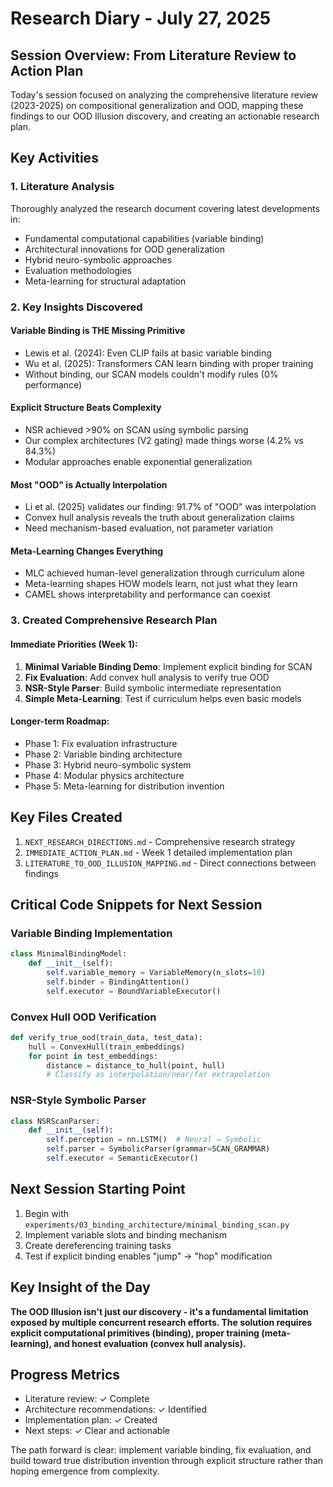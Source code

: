 # Research Diary - July 27, 2025

## Session Overview: From Literature Review to Action Plan

Today's session focused on analyzing the comprehensive literature review (2023-2025) on compositional generalization and OOD, mapping these findings to our OOD Illusion discovery, and creating an actionable research plan.

## Key Activities

### 1. Literature Analysis
Thoroughly analyzed the research document covering latest developments in:
- Fundamental computational capabilities (variable binding)
- Architectural innovations for OOD generalization
- Hybrid neuro-symbolic approaches
- Evaluation methodologies
- Meta-learning for structural adaptation

### 2. Key Insights Discovered

#### Variable Binding is THE Missing Primitive
- Lewis et al. (2024): Even CLIP fails at basic variable binding
- Wu et al. (2025): Transformers CAN learn binding with proper training
- Without binding, our SCAN models couldn't modify rules (0% performance)

#### Explicit Structure Beats Complexity
- NSR achieved >90% on SCAN using symbolic parsing
- Our complex architectures (V2 gating) made things worse (4.2% vs 84.3%)
- Modular approaches enable exponential generalization

#### Most "OOD" is Actually Interpolation
- Li et al. (2025) validates our finding: 91.7% of "OOD" was interpolation
- Convex hull analysis reveals the truth about generalization claims
- Need mechanism-based evaluation, not parameter variation

#### Meta-Learning Changes Everything
- MLC achieved human-level generalization through curriculum alone
- Meta-learning shapes HOW models learn, not just what they learn
- CAMEL shows interpretability and performance can coexist

### 3. Created Comprehensive Research Plan

#### Immediate Priorities (Week 1):
1. **Minimal Variable Binding Demo**: Implement explicit binding for SCAN
2. **Fix Evaluation**: Add convex hull analysis to verify true OOD
3. **NSR-Style Parser**: Build symbolic intermediate representation
4. **Simple Meta-Learning**: Test if curriculum helps even basic models

#### Longer-term Roadmap:
- Phase 1: Fix evaluation infrastructure
- Phase 2: Variable binding architecture  
- Phase 3: Hybrid neuro-symbolic system
- Phase 4: Modular physics architecture
- Phase 5: Meta-learning for distribution invention

## Key Files Created

1. `NEXT_RESEARCH_DIRECTIONS.md` - Comprehensive research strategy
2. `IMMEDIATE_ACTION_PLAN.md` - Week 1 detailed implementation plan
3. `LITERATURE_TO_OOD_ILLUSION_MAPPING.md` - Direct connections between findings

## Critical Code Snippets for Next Session

### Variable Binding Implementation
```python
class MinimalBindingModel:
    def __init__(self):
        self.variable_memory = VariableMemory(n_slots=10)
        self.binder = BindingAttention()
        self.executor = BoundVariableExecutor()
```

### Convex Hull OOD Verification
```python
def verify_true_ood(train_data, test_data):
    hull = ConvexHull(train_embeddings)
    for point in test_embeddings:
        distance = distance_to_hull(point, hull)
        # Classify as interpolation/near/far extrapolation
```

### NSR-Style Symbolic Parser
```python
class NSRScanParser:
    def __init__(self):
        self.perception = nn.LSTM()  # Neural → Symbolic
        self.parser = SymbolicParser(grammar=SCAN_GRAMMAR)
        self.executor = SemanticExecutor()
```

## Next Session Starting Point

1. Begin with `experiments/03_binding_architecture/minimal_binding_scan.py`
2. Implement variable slots and binding mechanism
3. Create dereferencing training tasks
4. Test if explicit binding enables "jump" → "hop" modification

## Key Insight of the Day

**The OOD Illusion isn't just our discovery - it's a fundamental limitation exposed by multiple concurrent research efforts. The solution requires explicit computational primitives (binding), proper training (meta-learning), and honest evaluation (convex hull analysis).**

## Progress Metrics

- Literature review: ✓ Complete
- Architecture recommendations: ✓ Identified  
- Implementation plan: ✓ Created
- Next steps: ✓ Clear and actionable

The path forward is clear: implement variable binding, fix evaluation, and build toward true distribution invention through explicit structure rather than hoping emergence from complexity.